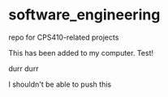# software_engineering
repo for CPS410-related projects

This has been added to my computer.  Test!

durr durr

I shouldn't be able to push this
